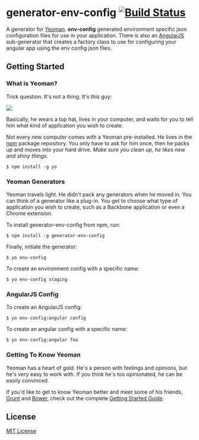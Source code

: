 # generator-env-config [![Build Status](https://secure.travis-ci.org/stationkeeping/generator-env-config.png?branch=master)](https://travis-ci.org/stationkeeping/generator-env-config)

A generator for [Yeoman](http://yeoman.io). **env-config** generated environment specific json configuration files for use in your application. There is also an [AngularJS](http://angularjs.org/) sub-generator that creates a factory class to use for configuring your angular app using the env config json files.


## Getting Started

### What is Yeoman?

Trick question. It's not a thing. It's this guy:

![](http://i.imgur.com/JHaAlBJ.png)

Basically, he wears a top hat, lives in your computer, and waits for you to tell him what kind of application you wish to create.

Not every new computer comes with a Yeoman pre-installed. He lives in the [npm](https://npmjs.org) package repository. You only have to ask for him once, then he packs up and moves into your hard drive. *Make sure you clean up, he likes new and shiny things.*

```
$ npm install -g yo
```

### Yeoman Generators

Yeoman travels light. He didn't pack any generators when he moved in. You can think of a generator like a plug-in. You get to choose what type of application you wish to create, such as a Backbone application or even a Chrome extension.

To install generator-env-config from npm, run:

```
$ npm install -g generator-env-config
```

Finally, initiate the generator:

```
$ yo env-config
```

To create an environment config with a specific name:

```
$ yo env-config staging
```

### AngularJS Config

To create an AngularJS config:

```
$ yo env-config:angular config
```

To create an angular config with a specific name:

```
$ yo env-config:angular foo
```

### Getting To Know Yeoman

Yeoman has a heart of gold. He's a person with feelings and opinions, but he's very easy to work with. If you think he's too opinionated, he can be easily convinced.

If you'd like to get to know Yeoman better and meet some of his friends, [Grunt](http://gruntjs.com) and [Bower](http://bower.io), check out the complete [Getting Started Guide](https://github.com/yeoman/yeoman/wiki/Getting-Started).


## License

[MIT License](http://en.wikipedia.org/wiki/MIT_License)
